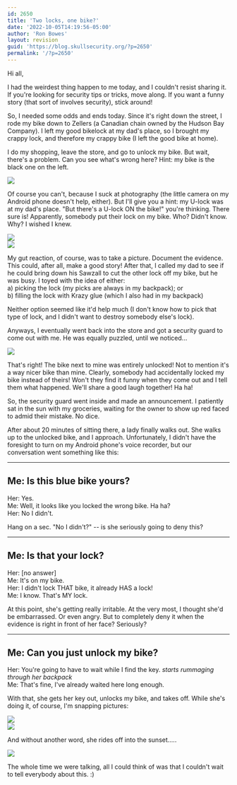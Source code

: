 ```yaml
---
id: 2650
title: 'Two locks, one bike?'
date: '2022-10-05T14:19:56-05:00'
author: 'Ron Bowes'
layout: revision
guid: 'https://blog.skullsecurity.org/?p=2650'
permalink: '/?p=2650'
---
```


Hi all,

I had the weirdest thing happen to me today, and I couldn't resist sharing it. If you're looking for security tips or tricks, move along. If you want a funny story (that sort of involves security), stick around!

So, I needed some odds and ends today. Since it's right down the street, I rode my bike down to Zellers (a Canadian chain owned by the Hudson Bay Company). I left my good bikelock at my dad's place, so I brought my crappy lock, and therefore my crappy bike (I left the good bike at home).

I do my shopping, leave the store, and go to unlock my bike. But wait, there's a problem. Can you see what's wrong here? Hint: my bike is the black one on the left.

![](https://blogdata.skullsecurity.org/twolocks-1.jpg)

Of course you can't, because I suck at photography (the little camera on my Android phone doesn't help, either). But I'll give you a hint: my U-lock was at my dad's place. "But there's a U-lock ON the bike!" you're thinking. There sure is! Apparently, somebody put their lock on my bike. Who? Didn't know. Why? I wished I knew.

![](https://blogdata.skullsecurity.org/twolocks-2.jpg)  
![](https://blogdata.skullsecurity.org/twolocks-3.jpg)

My gut reaction, of course, was to take a picture. Document the evidence. This could, after all, make a good story! After that, I called my dad to see if he could bring down his Sawzall to cut the other lock off my bike, but he was busy. I toyed with the idea of either:  
a) picking the lock (my picks are always in my backpack); or  
b) filling the lock with Krazy glue (which I also had in my backpack)

Neither option seemed like it'd help much (I don't know how to pick that type of lock, and I didn't want to destroy somebody else's lock).

Anyways, I eventually went back into the store and got a security guard to come out with me. He was equally puzzled, until we noticed...

![](https://blogdata.skullsecurity.org/twolocks-4.jpg)

That's right! The bike next to mine was entirely unlocked! Not to mention it's a way nicer bike than mine. Clearly, somebody had accidentally locked my bike instead of theirs! Won't they find it funny when they come out and I tell them what happened. We'll share a good laugh together! Ha ha!

So, the security guard went inside and made an announcement. I patiently sat in the sun with my groceries, waiting for the owner to show up red faced to admid their mistake. No dice.

After about 20 minutes of sitting there, a lady finally walks out. She walks up to the unlocked bike, and I approach. Unfortunately, I didn't have the foresight to turn on my Android phone's voice recorder, but our conversation went something like this:

- - - - - -

## Me: Is this blue bike yours?  
Her: Yes.  
Me: Well, it looks like you locked the wrong bike. Ha ha?  
Her: No I didn't. 

Hang on a sec. "No I didn't?" -- is she seriously going to deny this?

- - - - - -

## Me: Is that your lock?  
Her: \[no answer\]  
Me: It's on my bike.  
Her: I didn't lock THAT bike, it already HAS a lock!  
Me: I know. That's MY lock. 

At this point, she's getting really irritable. At the very most, I thought she'd be embarrassed. Or even angry. But to completely deny it when the evidence is right in front of her face? Seriously?

- - - - - -

## Me: Can you just unlock my bike?  
Her: You're going to have to wait while I find the key. *starts rummaging through her backpack*  
Me: That's fine, I've already waited here long enough. 

With that, she gets her key out, unlocks my bike, and takes off. While she's doing it, of course, I'm snapping pictures:

![](https://blogdata.skullsecurity.org/twolocks-5.jpg)  
![](https://blogdata.skullsecurity.org/twolocks-6.jpg)

And without another word, she rides off into the sunset.....

![](https://blogdata.skullsecurity.org/twolocks-7.jpg)

The whole time we were talking, all I could think of was that I couldn't wait to tell everybody about this. :)